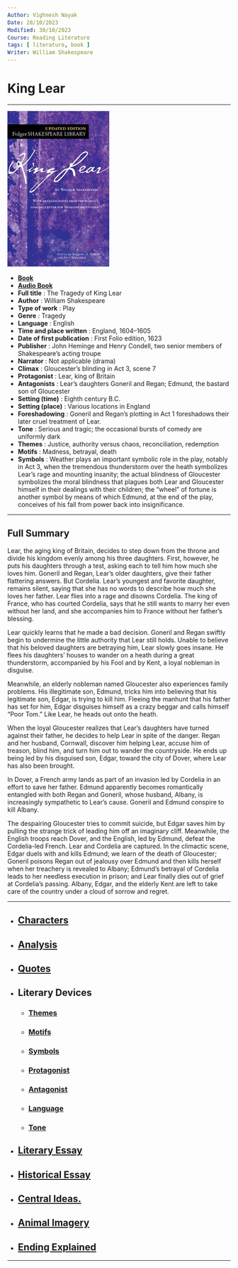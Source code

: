 ```yaml
---
Author: Vighnesh Nayak
Date: 28/10/2023
Modified: 30/10/2023
Course: Reading Literature
tags: [ literature, book ]
Writer: William Shakespeare
---
```

# King Lear
---

![cover](/static/cover.jpg)

- [**Book**](https://www.folger.edu/explore/shakespeares-works/king-lear/read/)
- [**Audio Book**](https://www.gutenberg.org/files/26224/26224-index.html)
- **Full title** : The Tragedy of King Lear
- **Author** : William Shakespeare
- **Type of work** : Play
- **Genre** : Tragedy
- **Language** : English
- **Time and place written** : England, 1604–1605
- **Date of first publication** : First Folio edition, 1623
- **Publisher** : John Heminge and Henry Condell, two senior members of Shakespeare’s acting troupe
- **Narrator** : Not applicable (drama)
- **Climax** : Gloucester’s blinding in Act 3, scene 7
- **Protagonist** : Lear, king of Britain
- **Antagonists** : Lear’s daughters Goneril and Regan; Edmund, the bastard son of Gloucester
- **Setting (time)** : Eighth century B.C.
- **Setting (place)** : Various locations in England
- **Foreshadowing** : Goneril and Regan’s plotting in Act 1 foreshadows their later cruel treatment of Lear.
- **Tone** : Serious and tragic; the occasional bursts of comedy are uniformly dark
- **Themes** : Justice, authority versus chaos, reconciliation, redemption
- **Motifs** : Madness, betrayal, death
- **Symbols** : Weather plays an important symbolic role in the play, notably in Act 3, when the tremendous thunderstorm over the heath symbolizes Lear’s rage and mounting insanity; the actual blindness of Gloucester symbolizes the moral blindness that plagues both Lear and Gloucester himself in their dealings with their children; the “wheel” of fortune is another symbol by means of which Edmund, at the end of the play, conceives of his fall from power back into insignificance.

---
## Full Summary
Lear, the aging king of Britain, decides to step down from the throne and divide his kingdom evenly among his three daughters. First, however, he puts his daughters through a test, asking each to tell him how much she loves him. Goneril and Regan, Lear’s older daughters, give their father flattering answers. But Cordelia. Lear’s youngest and favorite daughter, remains silent, saying that she has no words to describe how much she loves her father. Lear flies into a rage and disowns Cordelia. The king of France, who has courted Cordelia, says that he still wants to marry her even without her land, and she accompanies him to France without her father’s blessing.

Lear quickly learns that he made a bad decision. Goneril and Regan swiftly begin to undermine the little authority that Lear still holds. Unable to believe that his beloved daughters are betraying him, Lear slowly goes insane. He flees his daughters’ houses to wander on a heath during a great thunderstorm, accompanied by his Fool and by Kent, a loyal nobleman in disguise.

Meanwhile, an elderly nobleman named Gloucester also experiences family problems. His illegitimate son, Edmund, tricks him into believing that his legitimate son, Edgar, is trying to kill him. Fleeing the manhunt that his father has set for him, Edgar disguises himself as a crazy beggar and calls himself “Poor Tom.” Like Lear, he heads out onto the heath.

When the loyal Gloucester realizes that Lear’s daughters have turned against their father, he decides to help Lear in spite of the danger. Regan and her husband, Cornwall, discover him helping Lear, accuse him of treason, blind him, and turn him out to wander the countryside. He ends up being led by his disguised son, Edgar, toward the city of Dover, where Lear has also been brought.

In Dover, a French army lands as part of an invasion led by Cordelia in an effort to save her father. Edmund apparently becomes romantically entangled with both Regan and Goneril, whose husband, Albany, is increasingly sympathetic to Lear’s cause. Goneril and Edmund conspire to kill Albany.

The despairing Gloucester tries to commit suicide, but Edgar saves him by pulling the strange trick of leading him off an imaginary cliff. Meanwhile, the English troops reach Dover, and the English, led by Edmund, defeat the Cordelia-led French. Lear and Cordelia are captured. In the climactic scene, Edgar duels with and kills Edmund; we learn of the death of Gloucester; Goneril poisons Regan out of jealousy over Edmund and then kills herself when her treachery is revealed to Albany; Edmund’s betrayal of Cordelia leads to her needless execution in prison; and Lear finally dies out of grief at Cordelia’s passing. Albany, Edgar, and the elderly Kent are left to take care of the country under a cloud of sorrow and regret.

---
- ## [Characters](Characters.md)
- ## [Analysis](Analysis.md)
- ## [Quotes](Quotes.md)
- ## Literary Devices 
	- ### [Themes](Themes.md)
	- ### [Motifs](Motifs.md)
	- ### [Symbols](Symbols.md)
	- ### [Protagonist](Protagonist.md)
	- ### [Antagonist](Antagonist.md)
	- ### [Language](Style.md)
	- ### [Tone](Tone.md)
- ## [Literary Essay](Literary%20Essay.md)
- ## [Historical Essay](Historical%20Essay.md)
- ## [Central Ideas.](Central%20Ideas..md)
- ## [Animal Imagery](Animal%20Imagery.md)
- ## [Ending Explained](Ending%20Explained.md)
---

